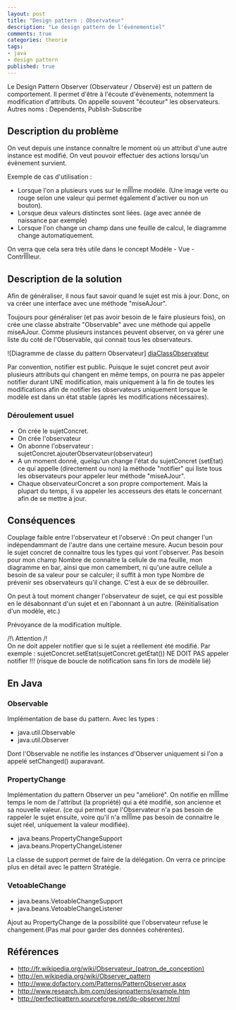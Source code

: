```yaml
---
layout: post
title: "Design pattern : Observateur"
description: "Le design pattern de l'évènementiel"
comments: true
categories: theorie
tags:
- java
- design pattern
published: true
---
```


Le Design Pattern Observer (Observateur / Observé) est un pattern de comportement. Il permet d'être à l'écoute d'évènements, notemment la modification d'attributs. On appelle souvent "écouteur" les observateurs.
Autres noms : Dependents, Publish-Subscribe

<!--more-->

## Description du problème ##

On veut depuis une instance connaître le moment où un attribut d'une autre instance est modifié.
On veut pouvoir effectuer des actions lorsqu'un évènement survient.

Exemple de cas d'utilisation :

 * Lorsque l'on a plusieurs vues sur le mÎÎÎme modèle. (Une image verte ou rouge selon une valeur qui permet également d'activer ou non un bouton).
 * Lorsque deux valeurs distinctes sont liées. (age avec année de naissance par exemple)
 * Lorsque l'on change un champ dans une feuille de calcul, le diagramme change automatiquement.

On verra que cela sera très utile dans le concept Modèle - Vue - ContrÎÎÎleur.

## Description de la solution ##

Afin de généraliser, il nous faut savoir quand le sujet est mis à jour.
Donc, on va créer une interface avec une méthode "miseAJour".

Toujours pour généraliser (et pas avoir besoin de le faire plusieurs fois), on crée une classe abstraite "Observable" avec une méthode qui appelle miseAJour.
Comme plusieurs instances peuvent observer, on va gérer une liste du coté de l'Observable, qui connait tous les observateurs.

![Diagramme de classe du pattern Observateur] [diaClassObservateur]

Par convention, notifier est public. Puisque le sujet concret peut avoir plusieurs attributs qui changent en même temps, on pourra ne pas appeler notifier durant UNE modification, mais uniquement à la fin de toutes les modifications afin de notifier les observateurs uniquement lorsque le modèle est dans un état stable (après les modifications nécessaires).

### Déroulement usuel ###

 * On crée le sujetConcret.
 * On crée l'observateur
 * On abonne l'observateur : sujetConcret.ajouterObservateur(observateur)
 * A un moment donné, quelqu'un change l'état du sujetConcret (setEtat) ce qui appelle (directement ou non) la méthode "notifier" qui liste tous les observateurs pour appeler leur méthode "miseAJour".
 * Chaque observateurConcret a son propre comportement. Mais la plupart du temps, il va appeler les accesseurs des états le concernant afin de se mettre à jour.



## Conséquences ##

Couplage faible entre l'observateur et l'observé : On peut changer l'un indépendammant de l'autre dans une certaine mesure.
Aucun besoin pour le sujet concret de connaitre tous les types qui vont l'observer. Pas besoin pour mon champ Nombre de connaitre la cellule de ma feuille, mon diagramme en bar, ainsi que mon camembert, ni qu'une autre cellule a besoin de sa valeur pour se calculer; il suffit à mon type Nombre de prévenir ses observateurs qu'il change. C'est à eux de se débrouiller.

On peut à tout moment changer l'observateur de sujet, ce qui est possible en le désabonnant d'un sujet et en l'abonnant à un autre.
(Réinitialisation d'un modèle, etc.)

Prévoyance de la modification multiple.

/!\ Attention /!\
On ne doit appeler notifier que si le sujet a réellement été modifié.
Par exemple : sujetConcret.setEtat(sujetConcret.getEtat()) NE DOIT PAS appeler notifier !!!
(risque de boucle de notification sans fin lors de modèle lié)

## En Java ##
### Observable ###

Implémentation de base du pattern. Avec les types :

 * java.util.Observable
 * java.util.Observer

Dont l'Observable ne notifie les instances d'Observer uniquement si l'on a appelé setChanged() auparavant.

### PropertyChange ###

Implémentation du pattern Observer un peu "amélioré". On notifie en mÎÎÎme temps le nom de l'attribut (la propriété) qui a été modifié, son ancienne et sa nouvelle valeur. (ce qui permet que l'Observateur n'a pas besoin de rappeler le sujet ensuite, voire qu'il n'a mÎÎÎme pas besoin de connaitre le sujet réel, uniquement la valeur modifiée).

 * java.beans.PropertyChangeSupport
 * java.beans.PropertyChangeListener

La classe de support permet de faire de la délégation. On verra ce principe plus en détail avec le pattern Stratégie.

### VetoableChange ###

 * java.beans.VetoableChangeSupport
 * java.beans.VetoableChangeListener

Ajout au PropertyChange de la possibilité que l'observateur refuse le changement.(Pas mal pour garder des données cohérentes).

## Références ##

 * <http://fr.wikipedia.org/wiki/Observateur_(patron_de_conception)>
 * <http://en.wikipedia.org/wiki/Observer_pattern>
 * <http://www.dofactory.com/Patterns/PatternObserver.aspx>
 * <http://www.research.ibm.com/designpatterns/example.htm>
 * <http://perfectjpattern.sourceforge.net/dp-observer.html>

[diaClassObservateur]: http://yuml.me/12748e5a

